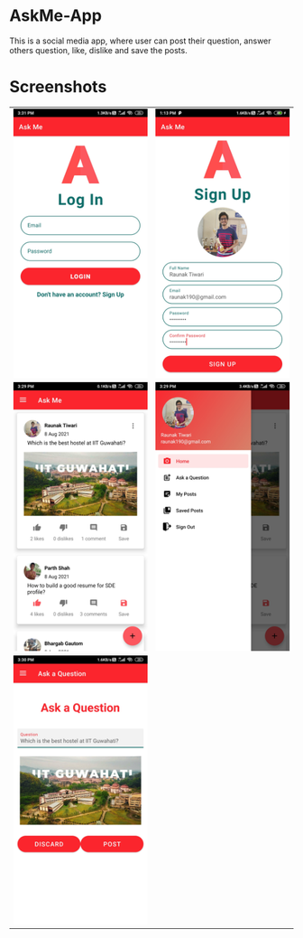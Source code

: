 # AskMe-App
This is a social media app, where user can post their question, answer others question, like, dislike and save the posts.

# Screenshots
<table><tr><td>
  <img src = "Screenshots/login.jpg" width = 300>
  </td>
  <td>
  <img src = "Screenshots/signup.jpg" width = 300>
</td></tr>

<tr><td>
  <img src = "Screenshots/home.jpg" width = 300>
  </td>
  <td>
  <img src = "Screenshots/sidebar.jpg" width = 300>
</td></tr>
<tr><td>  
  <img src = "Screenshots/postques.jpg" width = 300>
</td></tr>
</table>

